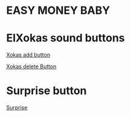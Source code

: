 # EASY MONEY BABY

# ElXokas sound buttons

[Xokas add button](https://github.com/davvnovvo/Agenda/blob/master/app/src/main/res/raw/dios.mp3)

[Xokas delete Button](https://github.com/davvnovvo/Agenda/blob/master/app/src/main/res/raw/callate.mp3)

# Surprise button

[Surprise](https://github.com/davvnovvo/Agenda/blob/master/app/src/main/res/raw/sorpresa.mp3)

